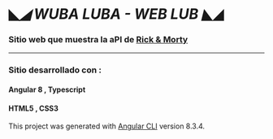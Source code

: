 # ◣_◢ WUBA LUBA - WEB LUB  ◣_◢

### Sitio web que muestra la aPI de [Rick & Morty](https://rickandmortyapi.com/)


---------------------------------------------------------------------

### Sitio desarrollado con :
 #### Angular 8 , Typescript
 #### HTML5 , CSS3
 

This project was generated with [Angular CLI](https://github.com/angular/angular-cli) version 8.3.4.

